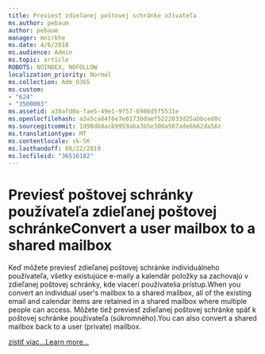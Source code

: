```yaml
---
title: Previesť zdieľanej poštovej schránke užívateľa
ms.author: pebaum
author: pebaum
manager: mnirkhe
ms.date: 4/6/2018
ms.audience: Admin
ms.topic: article
ROBOTS: NOINDEX, NOFOLLOW
localization_priority: Normal
ms.collection: Adm_O365
ms.custom:
- "624"
- "3500003"
ms.assetid: a38afd0a-fae5-49e1-9757-6986d5f5531e
ms.openlocfilehash: a3a5ca84f6e7e0173bdaef5222033d25abbced8c
ms.sourcegitcommit: 1d98db8acb9959aba3b5e308a567ade6b62da56c
ms.translationtype: MT
ms.contentlocale: sk-SK
ms.lasthandoff: 08/22/2019
ms.locfileid: "36516182"
---
```

# <a name="convert-a-user-mailbox-to-a-shared-mailbox"></a><span data-ttu-id="66cfe-102">Previesť poštovej schránky používateľa zdieľanej poštovej schránke</span><span class="sxs-lookup"><span data-stu-id="66cfe-102">Convert a user mailbox to a shared mailbox</span></span>

<span data-ttu-id="66cfe-103">Keď môžete previesť zdieľanej poštovej schránke individuálneho používateľa, všetky existujúce e-maily a kalendár položky sa zachovajú v zdieľanej poštovej schránky, kde viacerí používatelia prístup.</span><span class="sxs-lookup"><span data-stu-id="66cfe-103">When you convert an individual user's mailbox to a shared mailbox, all of the existing email and calendar items are retained in a shared mailbox where multiple people can access.</span></span> <span data-ttu-id="66cfe-104">Môžete tiež previesť zdieľanej poštovej schránke späť k poštovej schránke používateľa (súkromného).</span><span class="sxs-lookup"><span data-stu-id="66cfe-104">You can also convert a shared mailbox back to a user (private) mailbox.</span></span>
  
[<span data-ttu-id="66cfe-105">zistiť viac...</span><span class="sxs-lookup"><span data-stu-id="66cfe-105">Learn more...</span></span>](https://docs.microsoft.com/office365/admin/email/convert-user-mailbox-to-shared-mailbox)
  